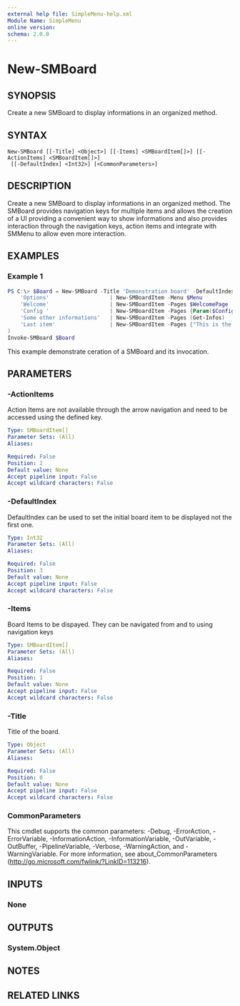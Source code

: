 ```yaml
---
external help file: SimpleMenu-help.xml
Module Name: SimpleMenu
online version:
schema: 2.0.0
---
```


# New-SMBoard

## SYNOPSIS
Create a new SMBoard to display informations in an organized method.

## SYNTAX

```
New-SMBoard [[-Title] <Object>] [[-Items] <SMBoardItem[]>] [[-ActionItems] <SMBoardItem[]>]
 [[-DefaultIndex] <Int32>] [<CommonParameters>]
```

## DESCRIPTION
Create a new SMBoard to display informations in an organized method.
The SMBoard provides navigation keys for multiple items and allows the creation of a UI providing a convenient way to show informations and also provides interaction through the navigation keys, action items and integrate with SMMenu to allow even more interaction.

## EXAMPLES

### Example 1
```powershell
PS C:\> $Board = New-SMBoard -Title 'Demonstration board' -DefaultIndex 1 -Items @(
    'Options'                   | New-SMBoardItem -Menu $Menu
    'Welcome'                   | New-SMBoardItem -Pages $WelcomePage
    'Config '                   | New-SMBoardItem -Pages {Param($ConfigFile) get-content $ConfigFile } -ArgumentList $TempFileName
    'Some other informations'   | New-SMBoardItem -Pages (Get-Infos)
    'Last item'                 | New-SMBoardItem -Pages {"This is the last page... Here are some infos Lorem Ipsum etc..."}
)
Invoke-SMBoard $Board
```

This example demonstrate ceration of a SMBoard and its invocation.

## PARAMETERS

### -ActionItems
Action Items are not available through the arrow navigation and need to be accessed using the defined key. 

```yaml
Type: SMBoardItem[]
Parameter Sets: (All)
Aliases:

Required: False
Position: 2
Default value: None
Accept pipeline input: False
Accept wildcard characters: False
```

### -DefaultIndex
DefaultIndex can be used to set the initial board item to be displayed not the first one. 

```yaml
Type: Int32
Parameter Sets: (All)
Aliases:

Required: False
Position: 3
Default value: None
Accept pipeline input: False
Accept wildcard characters: False
```

### -Items
Board Items to be dispayed. They can be navigated from and to using navigation keys 

```yaml
Type: SMBoardItem[]
Parameter Sets: (All)
Aliases:

Required: False
Position: 1
Default value: None
Accept pipeline input: False
Accept wildcard characters: False
```

### -Title
Title of the board.

```yaml
Type: Object
Parameter Sets: (All)
Aliases:

Required: False
Position: 0
Default value: None
Accept pipeline input: False
Accept wildcard characters: False
```

### CommonParameters
This cmdlet supports the common parameters: -Debug, -ErrorAction, -ErrorVariable, -InformationAction, -InformationVariable, -OutVariable, -OutBuffer, -PipelineVariable, -Verbose, -WarningAction, and -WarningVariable. For more information, see about_CommonParameters (http://go.microsoft.com/fwlink/?LinkID=113216).

## INPUTS

### None

## OUTPUTS

### System.Object

## NOTES

## RELATED LINKS
